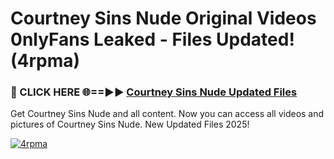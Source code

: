 # Courtney Sins Nude Original Videos 0nlyFans Leaked - Files Updated! (4rpma)

<h3>🔴 CLICK HERE 🌐==►► <a href="https://tinyurl.com/5h6xmrr3" rel="nofollow">Courtney Sins Nude Updated Files</a></h3>

Get Courtney Sins Nude and all content. Now you can access all videos and pictures of Courtney Sins Nude. New Updated Files 2025!

[![4rpma](https://i.imgur.com/KVD873Z.gif)](https://tinyurl.com/5h6xmrr3)
